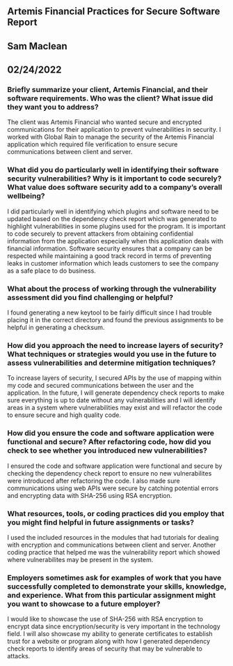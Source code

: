 ## Artemis Financial Practices for Secure Software Report
## Sam Maclean
## 02/24/2022

### Briefly summarize your client, Artemis Financial, and their software requirements. Who was the client? What issue did they want you to address?
The client was Artemis Financial who wanted secure and encrypted communications for their application to prevent vulnerabilities in security. I worked with Global Rain to manage the security of the Artemis Financial application which required file verification to ensure secure communications between client and server.

### What did you do particularly well in identifying their software security vulnerabilities? Why is it important to code securely? What value does software security add to a company’s overall wellbeing?
I did particularly well in identifying which plugins and software need to be updated based on the dependency check report which was generated to highlight vulnerabilities in some plugins used for the program. It is important to code securely to prevent attackers from obtaining confidential information from the application especially when this application deals with financial information. Software security ensures that a company can be respected while maintaining a good track record in terms of preventing leaks in customer information which leads customers to see the company as a safe place to do business.

### What about the process of working through the vulnerability assessment did you find challenging or helpful?
I found generating a new keytool to be fairly difficult since I had trouble placing it in the correct directory and found the previous assignments to be helpful in generating a checksum.

### How did you approach the need to increase layers of security? What techniques or strategies would you use in the future to assess vulnerabilities and determine mitigation techniques?
To increase layers of security, I secured APIs by the use of mapping within my code and secured communications between the user and the application. In the future, I will generate dependency check reports to make sure everything is up to date without any vulnerabilities and I will identify areas in a system where vulnerabilities may exist and will refactor the code to ensure secure and high quality code. 

### How did you ensure the code and software application were functional and secure? After refactoring code, how did you check to see whether you introduced new vulnerabilities?
I ensured the code and software application were functional and secure by checking the dependency check report to ensure no new vulnerabilites were introduced after refactoring the code. I also made sure communications using web APIs were secure by catching potential errors and encrypting data with SHA-256 using RSA encryption.

### What resources, tools, or coding practices did you employ that you might find helpful in future assignments or tasks?
I used the included resources in the modules that had tutorials for dealing with encryption and communications between client and server. Another coding practice that helped me was the vulnerability report which showed where vulnerabilites may be present in the system.

### Employers sometimes ask for examples of work that you have successfully completed to demonstrate your skills, knowledge, and experience. What from this particular assignment might you want to showcase to a future employer?
I would like to showcase the use of SHA-256 with RSA encryption to encrypt data since encryption/security is very important in the technology field. I will also showcase my ability to generate certificates to establish trust for a website or program along with how I generated dependency check reports to identify areas of security that may be vulnerable to attacks.
